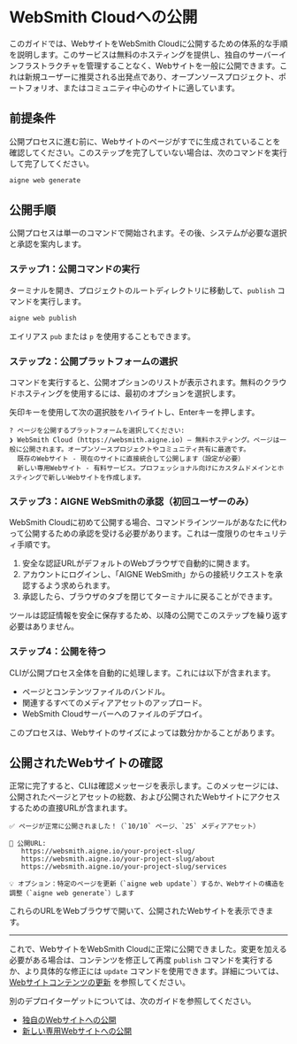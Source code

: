 # WebSmith Cloudへの公開

このガイドでは、WebサイトをWebSmith Cloudに公開するための体系的な手順を説明します。このサービスは無料のホスティングを提供し、独自のサーバーインフラストラクチャを管理することなく、Webサイトを一般に公開できます。これは新規ユーザーに推奨される出発点であり、オープンソースプロジェクト、ポートフォリオ、またはコミュニティ中心のサイトに適しています。

## 前提条件

公開プロセスに進む前に、Webサイトのページがすでに生成されていることを確認してください。このステップを完了していない場合は、次のコマンドを実行して完了してください。

```bash
aigne web generate
```

## 公開手順

公開プロセスは単一のコマンドで開始されます。その後、システムが必要な選択と承認を案内します。

### ステップ1：公開コマンドの実行

ターミナルを開き、プロジェクトのルートディレクトリに移動して、`publish` コマンドを実行します。

```bash Command Line icon=lucide:terminal
aigne web publish
```

エイリアス `pub` または `p` を使用することもできます。

### ステップ2：公開プラットフォームの選択

コマンドを実行すると、公開オプションのリストが表示されます。無料のクラウドホスティングを使用するには、最初のオプションを選択します。

矢印キーを使用して次の選択肢をハイライトし、Enterキーを押します。

```text
? ページを公開するプラットフォームを選択してください:
❯ WebSmith Cloud (https://websmith.aigne.io) – 無料ホスティング。ページは一般に公開されます。オープンソースプロジェクトやコミュニティ共有に最適です。
  既存のWebサイト - 現在のサイトに直接統合して公開します（設定が必要）
  新しい専用Webサイト - 有料サービス。プロフェッショナル向けにカスタムドメインとホスティングで新しいWebサイトを作成します。
```

### ステップ3：AIGNE WebSmithの承認（初回ユーザーのみ）

WebSmith Cloudに初めて公開する場合、コマンドラインツールがあなたに代わって公開するための承認を受ける必要があります。これは一度限りのセキュリティ手順です。

1.  安全な認証URLがデフォルトのWebブラウザで自動的に開きます。
2.  アカウントにログインし、「AIGNE WebSmith」からの接続リクエストを承認するよう求められます。
3.  承認したら、ブラウザのタブを閉じてターミナルに戻ることができます。

ツールは認証情報を安全に保存するため、以降の公開でこのステップを繰り返す必要はありません。

### ステップ4：公開を待つ

CLIが公開プロセス全体を自動的に処理します。これには以下が含まれます。

- ページとコンテンツファイルのバンドル。
- 関連するすべてのメディアアセットのアップロード。
- WebSmith Cloudサーバーへのファイルのデプロイ。

このプロセスは、Webサイトのサイズによっては数分かかることがあります。

## 公開されたWebサイトの確認

正常に完了すると、CLIは確認メッセージを表示します。このメッセージには、公開されたページとアセットの総数、および公開されたWebサイトにアクセスするための直接URLが含まれます。

```text
✅ ページが正常に公開されました！（`10/10` ページ、`25` メディアアセット）

🔗 公開URL:
   https://websmith.aigne.io/your-project-slug/
   https://websmith.aigne.io/your-project-slug/about
   https://websmith.aigne.io/your-project-slug/services

💡 オプション：特定のページを更新（`aigne web update`）するか、Webサイトの構造を調整（`aigne web generate`）します
```

これらのURLをWebブラウザで開いて、公開されたWebサイトを表示できます。

---

これで、WebサイトをWebSmith Cloudに正常に公開できました。変更を加える必要がある場合は、コンテンツを修正して再度 `publish` コマンドを実行するか、より具体的な修正には `update` コマンドを使用できます。詳細については、[Webサイトコンテンツの更新](./core-tasks-updating-website-content.md) を参照してください。

別のデプロイターゲットについては、次のガイドを参照してください。

- [独自のWebサイトへの公開](./core-tasks-publishing-your-website-custom.md)
- [新しい専用Webサイトへの公開](./core-tasks-publishing-your-website-new-dedicated-website.md)